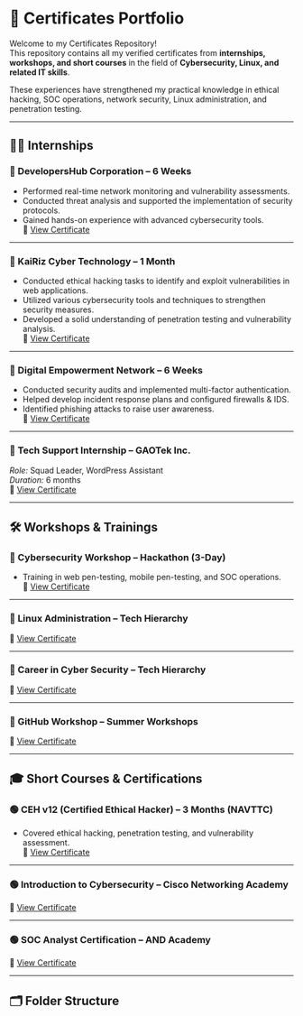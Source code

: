 # 📜 Certificates Portfolio

Welcome to my Certificates Repository!  
This repository contains all my verified certificates from **internships, workshops, and short courses** in the field of **Cybersecurity, Linux, and related IT skills**.

These experiences have strengthened my practical knowledge in ethical hacking, SOC operations, network security, Linux administration, and penetration testing.

---

## 🧑‍💻 Internships

### 🔹 DevelopersHub Corporation – 6 Weeks
- Performed real-time network monitoring and vulnerability assessments.
- Conducted threat analysis and supported the implementation of security protocols.
- Gained hands-on experience with advanced cybersecurity tools.  
📄 [View Certificate](./internships/DevelopersHub_Certificate.pdf)

---

### 🔹 KaiRiz Cyber Technology – 1 Month
- Conducted ethical hacking tasks to identify and exploit vulnerabilities in web applications.
- Utilized various cybersecurity tools and techniques to strengthen security measures.
- Developed a solid understanding of penetration testing and vulnerability analysis.  
📄 [View Certificate](./internships/KaiRiz_Certificate.pdf)

---

### 🔹 Digital Empowerment Network – 6 Weeks
- Conducted security audits and implemented multi-factor authentication.
- Helped develop incident response plans and configured firewalls & IDS.
- Identified phishing attacks to raise user awareness.  
📄 [View Certificate](./internships/DigitalEmpowermentNetwork_Certificate.pdf)

---

### 🔹 Tech Support Internship – GAOTek Inc.
  *Role:* Squad Leader, WordPress Assistant  
  *Duration:* 6 months  
📄 [View Certificate](./internships/GAOTek_TechSupport_Internship.pdf)

---

## 🛠 Workshops & Trainings

### 🔸 Cybersecurity Workshop – Hackathon (3-Day)
- Training in web pen-testing, mobile pen-testing, and SOC operations.  
📄 [View Certificate](./workshops/Cybersecurity_Hackathon_Workshop.pdf)

---

### 🔸 Linux Administration – Tech Hierarchy  
📄 [View Certificate](./workshops/Linux_Admin_TechHierarchy.pdf)

---

### 🔸 Career in Cyber Security – Tech Hierarchy  
📄 [View Certificate](./workshops/CareerInCybersecurity_TechHierarchy.pdf)

---

### 🔸 GitHub Workshop – Summer Workshops  
📄 [View Certificate](./workshops/GitHub_SummerWorkshop.pdf)

---

## 🎓 Short Courses & Certifications

### 🟢 CEH v12 (Certified Ethical Hacker) – 3 Months (NAVTTC)
- Covered ethical hacking, penetration testing, and vulnerability assessment.  
📄 [View Certificate](./short-courses/CEHv12_NAVTTC.pdf)

---

### 🟢 Introduction to Cybersecurity – Cisco Networking Academy  
📄 [View Certificate](./short-courses/Cybersecurity_Intro_Cisco.pdf)

---

### 🟢 SOC Analyst Certification – AND Academy  
📄 [View Certificate](./short-courses/SOC_Analyst_AND_Academy.pdf)

---

## 🗂 Folder Structure

